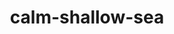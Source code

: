 ---
title: calm-shallow-sea
github_link: https://github.com/alexharris/calm-shallow-sea
demo_preview: http://blog.alexharr.is
demo_screenshot: 
description: Simple, responsive theme.
---